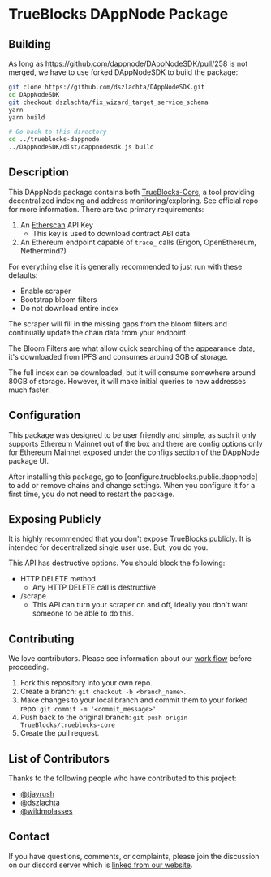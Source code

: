 # TrueBlocks DAppNode Package

## Building

As long as https://github.com/dappnode/DAppNodeSDK/pull/258 is not merged, we have to use forked DAppNodeSDK to build the package:

```bash
git clone https://github.com/dszlachta/DAppNodeSDK.git
cd DAppNodeSDK
git checkout dszlachta/fix_wizard_target_service_schema
yarn
yarn build

# Go back to this directory
cd ../trueblocks-dappnode
../DAppNodeSDK/dist/dappnodesdk.js build
```

## Description

This DAppNode package contains both [TrueBlocks-Core](https://github.com/TrueBlocks/trueblocks-core), a tool providing decentralized indexing and address monitoring/exploring.
See official repo for more information. There are two primary requirements:

1. An [Etherscan](https://etherscan.io/) API Key
    * This key is used to download contract ABI data
2. An Ethereum endpoint capable of `trace_` calls (Erigon, OpenEthereum, Nethermind?)

For everything else it is generally recommended to just run with these defaults:

* Enable scraper
* Bootstrap bloom filters
* Do not download entire index

The scraper will fill in the missing gaps from the bloom filters and continually update the chain data from your endpoint.

The Bloom Filters are what allow quick searching of the appearance data, it's downloaded from IPFS and consumes around 3GB of storage.

The full index can be downloaded, but it will consume somewhere around 80GB of storage. However, it will make initial queries to new addresses much faster.

## Configuration

This package was designed to be user friendly and simple, as such it only supports Ethereum Mainnet out of the box and there are config options only
for Ethereum Mainnet exposed under the configs section of the DAppNode package UI.

After installing this package, go to [configure.trueblocks.public.dappnode] to add or remove chains and change settings. When you configure it for a
first time, you do not need to restart the package.

## Exposing Publicly

It is highly recommended that you don't expose TrueBlocks publicly. It is intended for decentralized single user use. But, you do you.

This API has destructive options. You should block the following:
* HTTP DELETE method
  * Any HTTP DELETE call is destructive
* /scrape
  * This API can turn your scraper on and off, ideally you don't want someone to be able to do this.

## Contributing

We love contributors. Please see information about our [work flow](https://github.com/TrueBlocks/trueblocks-core/blob/develop/docs/BRANCHING.md) before proceeding.

1. Fork this repository into your own repo.
2. Create a branch: `git checkout -b <branch_name>`.
3. Make changes to your local branch and commit them to your forked repo: `git commit -m '<commit_message>'`
4. Push back to the original branch: `git push origin TrueBlocks/trueblocks-core`
5. Create the pull request.

## List of Contributors

Thanks to the following people who have contributed to this project:

* [@tjayrush](https://github.com/tjayrush)
* [@dszlachta](https://github.com/dszlachta)
* [@wildmolasses](https://github.com/wildmolasses)

## Contact

If you have questions, comments, or complaints, please join the discussion on our discord server which is [linked from our website](https://trueblocks.io).
